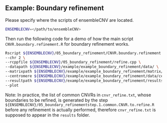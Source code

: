 ## Example: Boundary refinement

Please specify where the scripts of ensembleCNV are located.
```sh
ENSEMBLECNV=</path/to/ensembleCNV>
```

Then run the following code for a demo of how the main script `CNVR.boundary.refinement.R` for boundary refinement works.
```sh
Rscript ${ENSEMBLECNV}/05_boundary_refinement/CNVR.boundary.refinement.R \
--chr 2 \
--rcppfile ${ENSEMBLECNV}/05_boundary_refinement/refine.cpp \
--datapath ${ENSEMBLECNV}/example/example_boundary_refinement/data/ \
--matrixpath ${ENSEMBLECNV}/example/example_boundary_refinement/matrix/ \
--centromere ${ENSEMBLECNV}/example/example_boundary_refinement/data/centromere_hg19.txt \
--resultpath ${ENSEMBLECNV}/example/example_boundary_refinement/results/ \
--plot
```

Note: In practice, the list of common CNVRs in `cnvr_refine.txt`, whose boundaries to be refined, is generated by the step `${ENSEMBLECNV}/05_boundary_refinementstep.1.common.CNVR.to.refine.R` before any refinement is actually performed, therefore `cnvr_refine.txt` is supposed to appear in the `results` folder.
